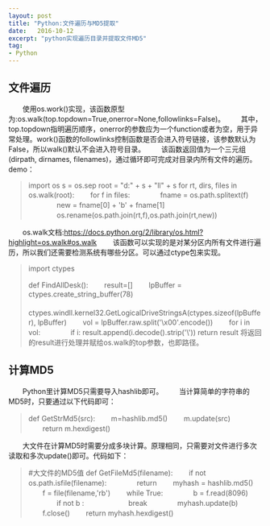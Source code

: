 ```yaml
---
layout: post
title: "Python:文件遍历与MD5提取"
date:   2016-10-12
excerpt: "python实现遍历目录并提取文件MD5"
tag:
- Python
---
```

## 文件遍历
　　使用os.work()实现，该函数原型为:os.walk(top.topdown=True,onerror=None,followlinks=False)。
　　其中，top.topdown指明遍历顺序，onerror的参数应为一个function或者为空，用于异常处理。work()函数的followlinks控制函数是否会进入符号链接，该参数默认为False，所以walk()默认不会进入符号目录。
　　该函数返回值为一个三元组(dirpath, dirnames, filenames)，通过循环即可完成对目录内所有文件的遍历。  
demo：  
  > import os
s = os.sep
root = "d:" + s + "ll" + s
for rt, dirs, files in os.walk(root):
　　for f in files:
　　　　fname = os.path.splitext(f)
　　　　new = fname[0] + 'b' + fname[1]
　　　　os.rename(os.path.join(rt,f),os.path.join(rt,new))

　　os.walk文档:<https://docs.python.org/2/library/os.html?highlight=os.walk#os.walk>
　　该函数可以实现的是对某分区内所有文件进行遍历，所以我们还需要检测系统有哪些分区。可以通过ctype包来实现。
> import ctypes
>
> def FindAllDesk():
>　　result=[]
>　　lpBuffer = ctypes.create_string_buffer(78)
>　　ctypes.windll.kernel32.GetLogicalDriveStringsA(ctypes.sizeof(lpBuffer), lpBuffer)
>　　vol = lpBuffer.raw.split('\x00'.encode())
>　　for i in vol:
>　　　　if i:
>     result.append(i.decode().strip('\\\'))
>	 return result
  将返回的result进行处理并赋给os.walk的top参数，也即路径。

## 计算MD5
　　Python里计算MD5只需要导入hashlib即可。
　　当计算简单的字符串的MD5时，只要通过以下代码即可：
>def GetStrMd5(src):
　　m=hashlib.md5()
　　m.update(src)
　　return m.hexdigest()


　　大文件在计算MD5时需要分成多块计算。原理相同，只需要对文件进行多次读取和多次update()即可。代码如下：
>\#大文件的MD5值
def GetFileMd5(filename):
　　if not os.path.isfile(filename):
　　　　return
　　myhash = hashlib.md5()
　　f = file(filename,'rb')
　　while True:
　　　　b = f.read(8096)
　　　　if not b :
　　　　　　break
　　　　myhash.update(b)
　　f.close()
　　return myhash.hexdigest()
